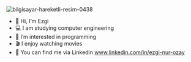                  
   ![bilgisayar-hareketli-resim-0438](https://user-images.githubusercontent.com/114863768/195638530-598e7718-7bbc-4fba-ad51-91e055f2cc08.gif)

- 👋 Hi, I’m Ezgi
- 💻  I am studying computer engineering
- 👀 I’m interested in programming 
- 🎬 I enjoy watching movies 
- 💬 You can find me via Linkedin www.linkedin.com/in/ezgi-nur-ozay



